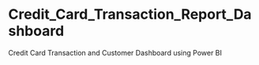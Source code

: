 # Credit_Card_Transaction_Report_Dashboard
Credit Card Transaction and Customer Dashboard using Power BI
